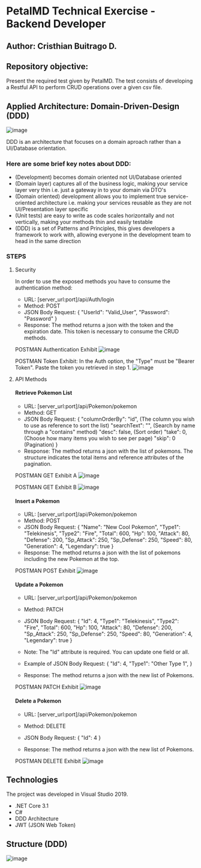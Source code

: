# PetalMD Technical Exercise - Backend Developer
## Author: Cristhian Buitrago D.

## Repository objective: 
   Present the required test given by PetalMD. The test consists of developing a Restful API to perform CRUD operations over a given csv file.

## Applied Architecture: Domain-Driven-Design (DDD)

![image](https://user-images.githubusercontent.com/42946312/140680884-aeff050c-37c9-49a7-b397-346ca9d29fb4.png)

DDD is an architecture that focuses on a domain aproach rather than a UI/Database orientation.

### Here are some brief key notes about DDD:

* (Development) becomes domain oriented not UI/Database oriented 
* (Domain layer) captures all of the business logic, making your service layer very thin i.e. just a gateway in to your domain via DTO's
* (Domain oriented) development allows you to implement true service-oriented architecture i.e. making your services reusable as they are not UI/Presentation layer specific 
* (Unit tests) are easy to write as code scales horizontally and not vertically, making your methods thin and easily testable
* (DDD) is a set of Patterns and Principles, this gives developers a framework to work with, allowing everyone in the development team to head in the same direction

### STEPS

1. Security

    In order to use the exposed methods you have to consume the authentication method:

    * URL: [server_url:port]/api/Auth/login
    * Method: POST
    * JSON Body Request:
                          {
                              "UserId": "Valid_User",
                              "Password": "Password"
                          }
    * Response: The method returns a json with the token and the expiration date. This token is necessary to consume the CRUD methods.

    POSTMAN Authentication Exhibit
    ![image](https://user-images.githubusercontent.com/42946312/140682021-8ba6d7d6-e11d-415d-b266-2306b777cb73.png)
    
    POSTMAN Token Exhibit: In the Auth option, the "Type" must be "Bearer Token". Paste the token you retrieved in step 1.
    ![image](https://user-images.githubusercontent.com/42946312/140684242-5bfb8de3-5713-4403-8949-e88f1625f5c8.png)


 2. API Methods
 
    #### Retrieve Pokemon List
      
      * URL: [server_url:port]/api/Pokemon/pokemon
      * Method: GET
      * JSON Body Request:
                          {
                              "columnOrderBy": "id", (The column you wish to use as reference to sort the list)
                              "searchText": "", (Search by name through a "contains" method)
                              "desc": false, (Sort order)
                              "take": 0, (Choose how many items you wish to see per page)
                              "skip": 0 (Pagination)
                          }
      * Response: The method returns a json with the list of pokemons. The structure indicates the total items and reference attributes of the pagination.

      POSTMAN GET Exhibit A
      ![image](https://user-images.githubusercontent.com/42946312/140683048-4b8a0cfa-8599-4866-9b7e-de89060d6c4f.png)
    
      POSTMAN GET Exhibit B
      ![image](https://user-images.githubusercontent.com/42946312/140683108-e2fcd1ed-fdb5-4810-be86-13dd93fb7636.png)
    
    #### Insert a Pokemon

      * URL: [server_url:port]/api/Pokemon/pokemon
      * Method: POST
      * JSON Body Request:
                          {
                              "Name": "New Cool Pokemon",
                              "Type1": "Telekinesis",
                              "Type2": "Fire",
                              "Total": 600,
                              "Hp": 100,
                              "Attack": 80,
                              "Defense": 200,
                              "Sp_Attack": 250,
                              "Sp_Defense": 250,
                              "Speed": 80,
                              "Generation": 4,
                              "Legendary": true
                          }
      * Response: The method returns a json with the list of pokemons including the new Pokemon at the top.

      POSTMAN POST Exhibit
      ![image](https://user-images.githubusercontent.com/42946312/140683326-5f925179-aedc-4560-8d2f-5c0775306d6b.png)
    
    #### Update a Pokemon

      * URL: [server_url:port]/api/Pokemon/pokemon
      * Method: PATCH
      * JSON Body Request:
                          {
                              "Id": 4,
                              "Type1": "Telekinesis",
                              "Type2": "Fire",
                              "Total": 600,
                              "Hp": 100,
                              "Attack": 80,
                              "Defense": 200,
                              "Sp_Attack": 250,
                              "Sp_Defense": 250,
                              "Speed": 80,
                              "Generation": 4,
                              "Legendary": true
                          }
       * Note: The "Id" attribute is required. You can update one field or all. 
       * Example of JSON Body Request:
                          {
                              "Id": 4,
                              "Type1": "Other Type 1",
                          }
                          
       * Response: The method returns a json with the new list of Pokemons.
        
       POSTMAN PATCH Exhibit
       ![image](https://user-images.githubusercontent.com/42946312/140683872-4a498f03-f002-4cb1-bf98-011c3106735a.png)

     #### Delete a Pokemon
     
       * URL: [server_url:port]/api/Pokemon/pokemon
       * Method: DELETE
       * JSON Body Request:
                          {
                              "Id": 4
                          }
                          
       * Response: The method returns a json with the new list of Pokemons.
       
       POSTMAN DELETE Exhibit
       ![image](https://user-images.githubusercontent.com/42946312/140684117-53c2cce6-2399-442b-b739-d40b6439a20f.png)
       
 ## Technologies
 
   The project was developed in Visual Studio 2019.
 
   * .NET Core 3.1
   * C#
   * DDD Architecture
   * JWT (JSON Web Token)

## Structure (DDD)

  ![image](https://user-images.githubusercontent.com/42946312/140685039-93774221-6632-4adb-aa47-b486383d43b7.png)
